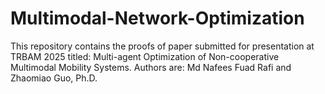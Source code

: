 # Multimodal-Network-Optimization
This repository contains the proofs of paper submitted for presentation at TRBAM 2025 titled: Multi-agent Optimization of Non-cooperative Multimodal Mobility Systems. Authors are: Md Nafees Fuad Rafi and Zhaomiao Guo, Ph.D.
